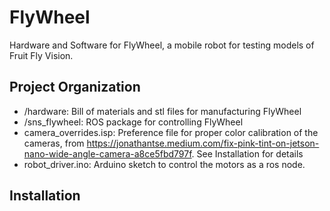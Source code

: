 # FlyWheel

Hardware and Software for FlyWheel, a mobile robot for testing models of Fruit Fly Vision.

## Project Organization
- /hardware: Bill of materials and stl files for manufacturing FlyWheel
- /sns_flywheel: ROS package for controlling FlyWheel
- camera_overrides.isp: Preference file for proper color calibration of the cameras, from https://jonathantse.medium.com/fix-pink-tint-on-jetson-nano-wide-angle-camera-a8ce5fbd797f. See Installation for details
- robot_driver.ino: Arduino sketch to control the motors as a ros node.

## Installation


